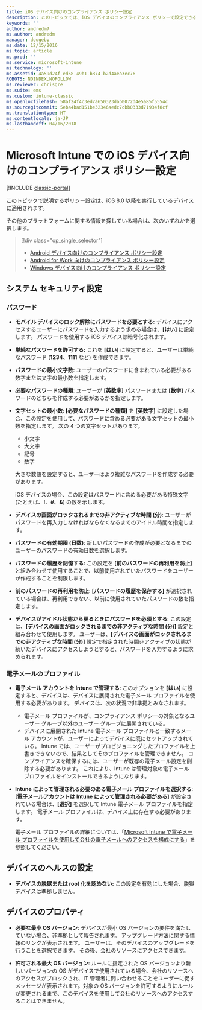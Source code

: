 ```yaml
---
title: iOS デバイス向けのコンプライアンス ポリシー設定
description: このトピックでは、iOS デバイスのコンプライアンス ポリシーで設定できるルールと設定について説明します。
keywords: ''
author: andredm7
ms.author: andredm
manager: dougeby
ms.date: 12/15/2016
ms.topic: article
ms.prod: ''
ms.service: microsoft-intune
ms.technology: ''
ms.assetid: 4a59d24f-ed58-49b1-b874-b2d4aea3ec76
ROBOTS: NOINDEX,NOFOLLOW
ms.reviewer: chrisgre
ms.suite: ems
ms.custom: intune-classic
ms.openlocfilehash: 58af24f4c3ed7a650323dab0072d4e5a85f5554c
ms.sourcegitcommit: 5eba4bad151be32346aedc7cbb0333d71934f8cf
ms.translationtype: HT
ms.contentlocale: ja-JP
ms.lasthandoff: 04/16/2018
---
```

# <a name="compliance-policy-settings-for-ios-devices-in-microsoft-intune"></a>Microsoft Intune での iOS デバイス向けのコンプライアンス ポリシー設定

[!INCLUDE [classic-portal](../includes/classic-portal.md)]

このトピックで説明するポリシー設定は、iOS 8.0 以降を実行しているデバイスに適用されます。

その他のプラットフォームに関する情報を探している場合は、次のいずれかを選択します。
> [!div class="op_single_selector"]
> - [Android デバイス向けのコンプライアンス ポリシー設定](android-compliance-policy-settings-in-microsoft-intune.md)
> - [Android for Work 向けのコンプライアンス ポリシー設定](afw-compliance-policy-settings-in-microsoft-intune.md)
> - [Windows デバイス向けのコンプライアンス ポリシー設定](windows-compliance-policy-settings-in-microsoft-intune.md)

## <a name="system-security-settings"></a>システム セキュリティ設定
### <a name="password"></a>パスワード
- **モバイル デバイスのロック解除にパスワードを必要とする:** デバイスにアクセスするユーザーにパスワードを入力するよう求める場合は、**[はい]** に設定します。 パスワードを使用する iOS デバイスは暗号化されます。

- **単純なパスワードを許可する:** これを **[はい]** に設定すると、ユーザーは単純なパスワード (**1234**、**1111** など) を作成できます。

-  **パスワードの最小文字数**: ユーザーのパスワードに含まれている必要がある数字または文字の最小数を指定します。

- **必要なパスワードの種類**: ユーザーが **[英数字]** パスワードまたは **[数字]** パスワードのどちらを作成する必要があるかを指定します。

- **文字セットの最小数**: **[必要なパスワードの種類]** を **[英数字]** に設定した場合、この設定を使用して、パスワードに含める必要がある文字セットの最小数を指定します。 次の 4 つの文字セットがあります。
  -   小文字
  -   大文字
  -   記号
  -   数字

  大きな数値を設定すると、ユーザーはより複雑なパスワードを作成する必要があります。

  iOS デバイスの場合、この設定はパスワードに含める必要がある特殊文字 (たとえば、**!**、**#**、**&amp;**) の数を示します。

- **デバイスの画面がロックされるまでの非アクティブな時間 (分)**: ユーザーがパスワードを再入力しなければならなくなるまでのアイドル時間を指定します。

- **パスワードの有効期限 (日数)**: 新しいパスワードの作成が必要となるまでのユーザーのパスワードの有効日数を選択します。

- **パスワードの履歴を記憶する**: この設定を **[前のパスワードの再利用を防止]** と組み合わせて使用することで、以前使用されていたパスワードをユーザーが作成することを制限します。

- **前のパスワードの再利用を防止**: **[パスワードの履歴を保存する]** が選択されている場合は、再利用できない、以前に使用されていたパスワードの数を指定します。

- **デバイスがアイドル状態から戻るときにパスワードを必須とする**: この設定は、**[デバイスの画面がロックされるまでの非アクティブな時間 (分)]** 設定と組み合わせて使用します。 ユーザーは、**[デバイスの画面がロックされるまでの非アクティブな時間 (分)]** 設定で指定された時間非アクティブの状態が続いたデバイスにアクセスしようとすると、パスワードを入力するように求められます。

### <a name="email-profile"></a>電子メールのプロファイル
- **電子メール アカウントを Intune で管理する**: このオプションを **[はい]** に設定すると、デバイスは、デバイスに展開された電子メール プロファイルを使用する必要があります。 デバイスは、次の状況で非準拠とみなされます。
  - 電子メール プロファイルが、コンプライアンス ポリシーの対象となるユーザー グループ以外のユーザー グループに展開されている。
  - デバイスに展開された Intune 電子メール プロファイルと一致するメール アカウントが、ユーザーによってデバイスに既にセットアップされている。 Intune では、ユーザーがプロビジョニングしたプロファイルを上書きできないので、結果としてそのプロファイルを管理できません。 コンプライアンスを確保するには、ユーザーが既存の電子メール設定を削除する必要があります。 これにより、Intune は管理対象の電子メール プロファイルをインストールできるようになります。

- **Intune によって管理される必要のある電子メール プロファイルを選択する**: **[電子メールアカウントは Intune によって管理される必要がある]** が設定されている場合は、**[選択]** を選択して Intune 電子メール プロファイルを指定します。 電子メール プロファイルは、デバイス上に存在する必要があります。

     電子メール プロファイルの詳細については、「[Microsoft Intune で電子メール プロファイルを使用して会社の電子メールへのアクセスを構成にする](configure-access-to-corporate-email-using-email-profiles-with-microsoft-intune.md)」を参照してください。

## <a name="device-health-settings"></a>デバイスのヘルスの設定

- **デバイスの脱獄または root 化を認めない:** この設定を有効にした場合、脱獄デバイスは準拠しません。

##  <a name="device-properties"></a>デバイスのプロパティ
- **必要な最小 OS バージョン**: デバイスが最小 OS バージョンの要件を満たしていない場合、非準拠として報告されます。
アップグレード方法に関する情報のリンクが表示されます。 ユーザーは、そのデバイスのアップグレードを行うことを選択できます。 その後、会社のリソースにアクセスできます。

- **許可される最大 OS バージョン**: ルールに指定された OS バージョンより新しいバージョンの OS がデバイスで使用されている場合、会社のリソースへのアクセスがブロックされ、IT 管理者に問い合わせることをユーザーに促すメッセージが表示されます。対象の OS バージョンを許可するようにルールが変更されるまで、このデバイスを使用して会社のリソースへのアクセスすることはできません。
